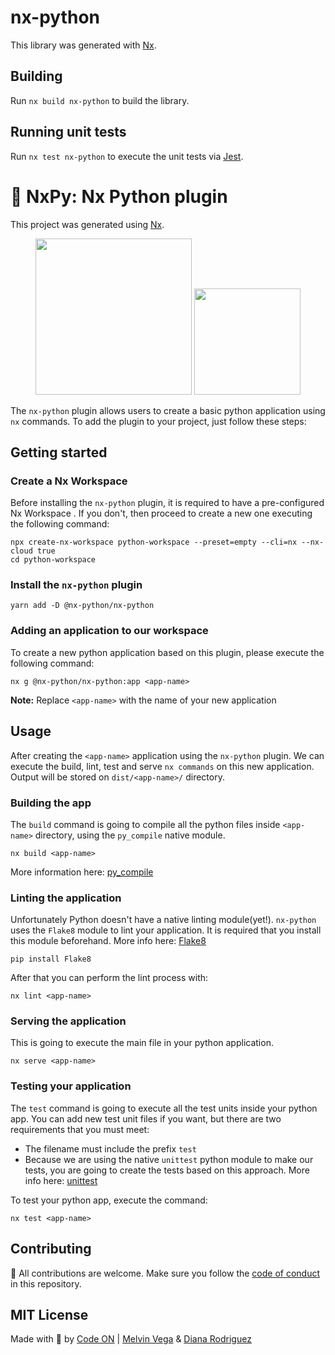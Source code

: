 # nx-python

This library was generated with [Nx](https://nx.dev).

## Building

Run `nx build nx-python` to build the library.

## Running unit tests

Run `nx test nx-python` to execute the unit tests via [Jest](https://jestjs.io).

# 🐍 NxPy: Nx Python plugin

This project was generated using [Nx](https://nx.dev).

<p align="center">
  <img src="https://raw.githubusercontent.com/nrwl/nx/master/images/nx-logo.png" width="250">
  <img src="https://upload.wikimedia.org/wikipedia/commons/thumb/c/c3/Python-logo-notext.svg/240px-Python-logo-notext.svg.png" width="170"/>
</p>

The `nx-python` plugin allows users to create a basic python application using `nx` commands. To add the plugin to your project, just follow these steps:

## Getting started

### Create a Nx Workspace

Before installing the `nx-python` plugin, it is required to have a pre-configured Nx Workspace . If you don't, then proceed to create a new one executing the following command:

```
npx create-nx-workspace python-workspace --preset=empty --cli=nx --nx-cloud true
cd python-workspace
```

### Install the `nx-python` plugin

```
yarn add -D @nx-python/nx-python
```

### Adding an application to our workspace

To create a new python application based on this plugin, please execute the following command:

```
nx g @nx-python/nx-python:app <app-name>
```

**Note:** Replace `<app-name>` with the name of your new application

## Usage

After creating the `<app-name>` application using the `nx-python` plugin. We can execute the build, lint, test and serve `nx commands` on this new application. Output will be stored on `dist/<app-name>/` directory.

### Building the app

The `build` command is going to compile all the python files inside `<app-name>` directory, using the `py_compile` native module.

```
nx build <app-name>
```

More information here: [py_compile](https://docs.python.org/3/library/py_compile.html)

### Linting the application

Unfortunately Python doesn't have a native linting module(yet!). `nx-python` uses the `Flake8` module to lint your application. It is required that you install this module beforehand. More info here: [Flake8](https://flake8.pycqa.org/en/latest/)

```
pip install Flake8
```

After that you can perform the lint process with:

```
nx lint <app-name>
```

### Serving the application

This is going to execute the main file in your python application.

```
nx serve <app-name>
```

### Testing your application

The `test` command is going to execute all the test units inside your python app. You can add new test unit files if you want, but there are two requirements that you must meet:

- The filename must include the prefix `test`
- Because we are using the native `unittest` python module to make our tests, you are going to create the tests based on this approach. More info here: [unittest](https://docs.python.org/3/library/unittest.html)

To test your python app, execute the command:

```
nx test <app-name>
```

## Contributing

🐍 All contributions are welcome. Make sure you follow the [code of conduct](CODE_OF_CONDUCT.md) in this repository.

## MIT License

Made with 💜 by [Code ON](https://codeon.rocks) | [Melvin Vega](https://github.com/melveg) & [Diana Rodriguez](https://github.com/sponsors/alphacentauri82)
